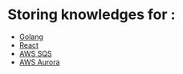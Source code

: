 <h1> Storing knowledges for : </h1>

- [Golang](/Golang/Golang.md)
- [React](/React/React.md)
- [AWS SQS](/AWS_SERVICES/SQS/SQS.md)
- [AWS Aurora](/AWS_SERVICES/Aurora/Aurora.md)
